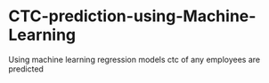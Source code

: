# CTC-prediction-using-Machine-Learning
Using machine learning regression models ctc of any employees are predicted
